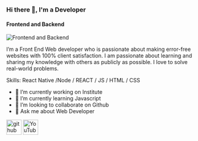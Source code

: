 ### Hi there 👋, I'm a Developer
#### Frontend and Backend
![Frontend and Backend](https://yt3.googleusercontent.com/-AUVLaHVFjY1qtJ3t5okMqD9TCwXeUvjfubh9swSctLB6F90lEFuYtgcS_nxRPdzNndvzaukvg=w1138-fcrop64=1,00005a57ffffa5a8-k-c0xffffffff-no-nd-rj)

I’m a Front End Web developer who is passionate about making error-free websites with 100% client satisfaction. I am passionate about learning and sharing my knowledge with others as publicly as possible. I love to solve real-world problems.

Skills: React Native /Node  / REACT / JS / HTML / CSS

- 🔭 I’m currently working on Institute 
- 🌱 I’m currently learning Javascript 
- 👯 I’m looking to collaborate on Github 
- 💬 Ask me about Web Developer 


[<img src='https://cdn.jsdelivr.net/npm/simple-icons@3.0.1/icons/github.svg' alt='github' height='40'>](https://github.com/https://github.com/Hero-Coders)  [<img src='https://cdn.jsdelivr.net/npm/simple-icons@3.0.1/icons/youtube.svg' alt='YouTube' height='40'>](https://www.youtube.com/channel/https://www.youtube.com/channel/UCJN1jOT0ZTmK6yophPCcERw)  

